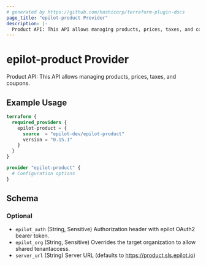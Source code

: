 ```yaml
---
# generated by https://github.com/hashicorp/terraform-plugin-docs
page_title: "epilot-product Provider"
description: |-
  Product API: This API allows managing products, prices, taxes, and coupons.
---
```


# epilot-product Provider

Product API: This API allows managing products, prices, taxes, and coupons.

## Example Usage

```terraform
terraform {
  required_providers {
    epilot-product = {
      source  = "epilot-dev/epilot-product"
      version = "0.15.1"
    }
  }
}

provider "epilot-product" {
  # Configuration options
}
```

<!-- schema generated by tfplugindocs -->
## Schema

### Optional

- `epilot_auth` (String, Sensitive) Authorization header with epilot OAuth2 bearer token.
- `epilot_org` (String, Sensitive) Overrides the target organization to allow shared tenantaccess.
- `server_url` (String) Server URL (defaults to https://product.sls.epilot.io)
